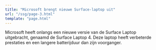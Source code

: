```yaml
---
title: "Microsoft brengt nieuwe Surface-laptop uit"
url: "/ssg/page-3.html"
template: "page.html"
---
```


Microsoft heeft onlangs een nieuwe versie van de Surface Laptop uitgebracht, genaamd de Surface Laptop 4. Deze laptop heeft verbeterde prestaties en een langere batterijduur dan zijn voorganger.